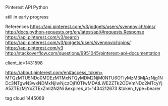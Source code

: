 Pinterest API Python

still in early progress

References
https://api.pinterest.com/v3/pidgets/users/svennovich/pins/
http://docs.python-requests.org/en/latest/api/#requests.Response
https://api.pinterest.com/v3/search
https://api.pinterest.com/v3/pidgets/users/svennovich/pins/
https://api.pinterest.com/v3
http://stackoverflow.com/questions/9951045/pinterest-api-documentation

client_id=1431598

https://about.pinterest.com/en#access_token=
MTQzMTU5NDo0MDEzMTMxNTQyMDM2NjM0NTU6OTIyMzM3MjAzNjg1NDc3NTgwN3wxNDMxNjIwNjczOjI1OTIwMDAtLWE2ZTk2ODVmNDc2MTcyYjA5ZTEzMjYxZTExZmI2N2Ni
&expires_at=1434212673
&token_type=bearer

tag cloud   1445089
